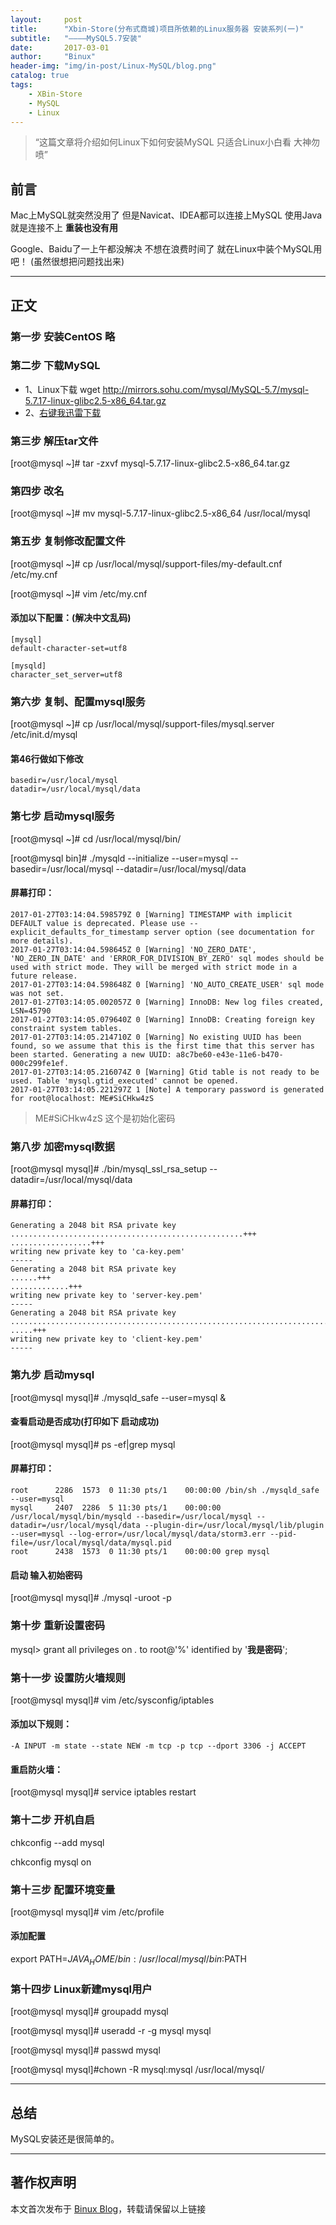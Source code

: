 ```yaml
---
layout:     post
title:      "Xbin-Store(分布式商城)项目所依赖的Linux服务器 安装系列(一)"
subtitle:   "————MySQL5.7安装"
date:       2017-03-01
author:     "Binux"
header-img: "img/in-post/Linux-MySQL/blog.png"
catalog: true
tags:
    - XBin-Store
    - MySQL
    - Linux
---
```


> “这篇文章将介绍如何Linux下如何安装MySQL 只适合Linux小白看 大神勿喷”


## 前言

Mac上MySQL就突然没用了 但是Navicat、IDEA都可以连接上MySQL 使用Java就是连接不上 **重装也没有用**

 Google、Baidu了一上午都没解决 不想在浪费时间了 就在Linux中装个MySQL用吧！ (虽然很想把问题找出来)

---

## 正文

### 第一步 安装CentOS 略

### 第二步 下载MySQL
* 1、Linux下载 wget http://mirrors.sohu.com/mysql/MySQL-5.7/mysql-5.7.17-linux-glibc2.5-x86_64.tar.gz
* 2、[右键我迅雷下载](http://mirrors.sohu.com/mysql/MySQL-5.7/mysql-5.7.17-linux-glibc2.5-x86_64.tar.gz)

### 第三步 解压tar文件
\[root@mysql ~\]# tar -zxvf mysql-5.7.17-linux-glibc2.5-x86_64.tar.gz

### 第四步 改名
\[root@mysql ~\]# mv mysql-5.7.17-linux-glibc2.5-x86_64 /usr/local/mysql

### 第五步 复制修改配置文件
\[root@mysql ~\]# cp /usr/local/mysql/support-files/my-default.cnf /etc/my.cnf

\[root@mysql ~\]# vim /etc/my.cnf

#### 添加以下配置：(解决中文乱码)
```
[mysql]
default-character-set=utf8

[mysqld]
character_set_server=utf8
```

### 第六步 复制、配置mysql服务
\[root@mysql ~\]# cp /usr/local/mysql/support-files/mysql.server /etc/init.d/mysql

#### 第46行做如下修改
```
basedir=/usr/local/mysql
datadir=/usr/local/mysql/data
```

### 第七步 启动mysql服务

\[root@mysql ~\]# cd /usr/local/mysql/bin/

\[root@mysql bin\]# ./mysqld --initialize --user=mysql --basedir=/usr/local/mysql --datadir=/usr/local/mysql/data

#### 屏幕打印：
```
2017-01-27T03:14:04.598579Z 0 [Warning] TIMESTAMP with implicit DEFAULT value is deprecated. Please use --explicit_defaults_for_timestamp server option (see documentation for more details).
2017-01-27T03:14:04.598645Z 0 [Warning] 'NO_ZERO_DATE', 'NO_ZERO_IN_DATE' and 'ERROR_FOR_DIVISION_BY_ZERO' sql modes should be used with strict mode. They will be merged with strict mode in a future release.
2017-01-27T03:14:04.598648Z 0 [Warning] 'NO_AUTO_CREATE_USER' sql mode was not set.
2017-01-27T03:14:05.002057Z 0 [Warning] InnoDB: New log files created, LSN=45790
2017-01-27T03:14:05.079640Z 0 [Warning] InnoDB: Creating foreign key constraint system tables.
2017-01-27T03:14:05.214710Z 0 [Warning] No existing UUID has been found, so we assume that this is the first time that this server has been started. Generating a new UUID: a8c7be60-e43e-11e6-b470-000c299fe1ef.
2017-01-27T03:14:05.216074Z 0 [Warning] Gtid table is not ready to be used. Table 'mysql.gtid_executed' cannot be opened.
2017-01-27T03:14:05.221297Z 1 [Note] A temporary password is generated for root@localhost: ME#SiCHkw4zS
```

> ME#SiCHkw4zS 这个是初始化密码

### 第八步 加密mysql数据
\[root@mysql mysql\]# ./bin/mysql_ssl_rsa_setup --datadir=/usr/local/mysql/data

#### 屏幕打印：
```
Generating a 2048 bit RSA private key
....................................................+++
..................+++
writing new private key to 'ca-key.pem'
-----
Generating a 2048 bit RSA private key
......+++
.............+++
writing new private key to 'server-key.pem'
-----
Generating a 2048 bit RSA private key
..........................................................................................................................................+++
.....+++
writing new private key to 'client-key.pem'
-----
```

### 第九步 启动mysql
\[root@mysql mysql\]# ./mysqld_safe --user=mysql &

#### 查看启动是否成功(打印如下 启动成功)

\[root@mysql mysql\]# ps -ef\|grep mysql

#### 屏幕打印：
```
root      2286  1573  0 11:30 pts/1    00:00:00 /bin/sh ./mysqld_safe --user=mysql
mysql     2407  2286  5 11:30 pts/1    00:00:00 /usr/local/mysql/bin/mysqld --basedir=/usr/local/mysql --datadir=/usr/local/mysql/data --plugin-dir=/usr/local/mysql/lib/plugin --user=mysql --log-error=/usr/local/mysql/data/storm3.err --pid-file=/usr/local/mysql/data/mysql.pid
root      2438  1573  0 11:30 pts/1    00:00:00 grep mysql
```

#### 启动 输入初始密码
\[root@mysql mysql\]# ./mysql -uroot -p

### 第十步 重新设置密码
mysql> grant all privileges on *.* to root@'%' identified by '**我是密码**';

### 第十一步 设置防火墙规则

\[root@mysql mysql\]# vim /etc/sysconfig/iptables

#### 添加以下规则：
```
-A INPUT -m state --state NEW -m tcp -p tcp --dport 3306 -j ACCEPT
```
#### 重启防火墙：
\[root@mysql mysql\]# service iptables restart

### 第十二步 开机自启

chkconfig --add mysql

chkconfig mysql on

### 第十三步 配置环境变量
\[root@mysql mysql\]# vim /etc/profile

#### 添加配置
export PATH=$JAVA_HOME/bin:/usr/local/mysql/bin:$PATH

### 第十四步 Linux新建mysql用户
\[root@mysql mysql\]# groupadd mysql

\[root@mysql mysql\]# useradd -r -g mysql mysql

\[root@mysql mysql\]# passwd mysql

\[root@mysql mysql\]#chown -R mysql:mysql /usr/local/mysql/


---

## 总结

MySQL安装还是很简单的。


---

## 著作权声明

本文首次发布于 [Binux Blog](http://binux.cn)，转载请保留以上链接
